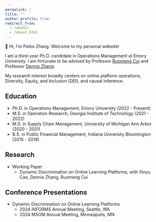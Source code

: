 ```yaml
---
permalink: /
title: ""
author_profile: true
redirect_from: 
  - /about/
  - /about.html
---
```


<!-- Google tag (gtag.js) -->
<script async src="https://www.googletagmanager.com/gtag/js?id=G-WK8B3JSX0Z"></script>
<script>
  window.dataLayer = window.dataLayer || [];
  function gtag(){dataLayer.push(arguments);}
  gtag('js', new Date());

  gtag('config', 'G-WK8B3JSX0Z');
</script>


👋 Hi, I'm Peibo Zhang. Welcome to my personal website!

I am a third-year Ph.D. candidate in Operations Management at Emory University. I am fortunate to be advised by Professor [Ruomeng Cui](http://ruomengcui.com/) and Professor [Dennis Zhang](http://www.denniszhang.org/).

My research interest broadly centers on online platform operations, Diversity, Equity, and Inclusion (DEI), and causal inference.

## Education
- Ph.D. in Operations Management, Emory University (2022 - Present)
- M.S. in Operation Research, Georgia Institute of Technology (2021 - 2022)
- M.S. in Supply Chain Management, University of Michigan Ann Arbor (2020 - 2021)
- B.S. in Public Financial Management, Indiana University Bloomington (2015 - 2019)

## Research
<ul>
  <li style="list-style-type: disc;">Working Paper
    <ul>
      <li style="list-style-type: circle;">Dynamic Discrimination on Online Learning Platforms, with Xinyu Cao, Dennis Zhang, Ruomeng Cui</li>
    </ul>
  </li>
</ul>

## Conference Presentations
<ul>
  <li style="list-style-type: disc;">Dynamic Discrimination on Online Learning Platforms
    <ul>
      <li style="list-style-type: circle;">2024 INFORMS Annual Meeting, Seattle, WA</li>
      <li style="list-style-type: circle;">2024 MSOM Annual Meeting, Minneapolis, MN</li>
    </ul>
  </li>
</ul>


